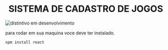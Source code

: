 <h1 align = "center">SISTEMA DE CADASTRO DE JOGOS</h1>

![distintivo em desenvolvimento](https://img.shields.io/badge/STATUS-EM%20DESENVOLVIMENTO-green)

para rodar em sua maquina voce deve ter instalado.

```
npm install react
```
